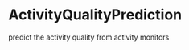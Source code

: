 ActivityQualityPrediction
=========================

predict the activity quality from activity monitors
